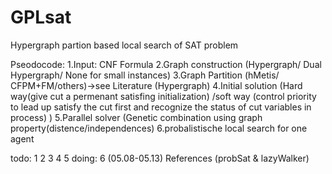 # GPLsat
Hypergraph partion based local search of SAT problem

Pseodocode:
1.Input: CNF Formula
2.Graph construction (Hypergraph/ Dual Hypergraph/ None for small instances)
3.Graph Partition (hMetis/ CFPM+FM/others)->see Literature (Hypergraph)
4.Initial solution (Hard way(give cut a permenant satisfing initialization) 
                    /soft way (control priority to lead up satisfy the cut first and recognize the status of cut variables in process)
                    )
5.Parallel solver (Genetic combination using graph property(distence/independences)
6.probalistische local search for one agent

todo: 1 2 3 4 5 
doing: 6 (05.08-05.13) References (probSat & lazyWalker)
